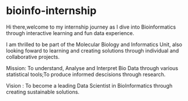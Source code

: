 # bioinfo-internship
Hi there,welcome to my internship journey as I dive into Bioinformatics through interactive learning and fun data experience. 

I am thrilled to be part of the Molecular Biology and Informatics Unit, also looking foward to learning and creating solutions through individual and collaborative projects.


Mission: To understand, Analyse and Interpret Bio Data through various statistical tools;To produce informed descisions through research.

Vision : To become a leading Data Scientist in BioInformatics through creating sustainable solutions.
